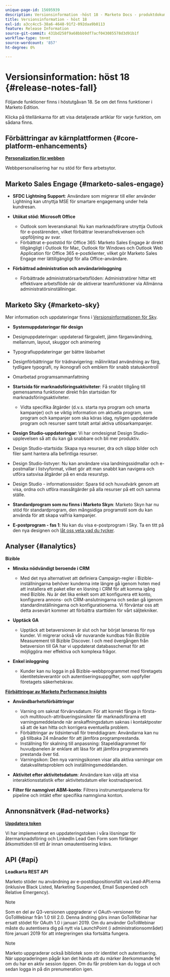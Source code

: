```yaml
---
unique-page-id: 15695939
description: Versionsinformation -höst 18 - Marketo Docs - produktdokumentation
title: Versionsinformation - höst 18
exl-id: a3cc4cc5-38a6-4648-91f2-092daa9b0113
feature: Release Information
source-git-commit: 431bd258f9a68bbb9df7acf043085578d3d91b1f
workflow-type: tm+mt
source-wordcount: '857'
ht-degree: 0%

---
```


# Versionsinformation: höst 18 {#release-notes-fall}

Följande funktioner finns i höstutgåvan 18. Se om det finns funktioner i Marketo Edition.

Klicka på titellänkarna för att visa detaljerade artiklar för varje funktion, om sådana finns.

## Förbättringar av kärnplattformen {#core-platform-enhancements}

**[Personalization för webben](/help/marketo/product-docs/web-personalization/getting-started/workspaces-in-web-personalization.md)**

Webbpersonalisering har nu stöd för flera arbetsytor.

## Marketo Sales Engage {#marketo-sales-engage}

* **SFDC Lightning Support**: Användare som migrerar till eller använder Lightning kan utnyttja MSE för smartare engagemang under hela kundresan.

* **Utökat stöd: Microsoft Office**

   * Outlook som leveranskanal: Nu kan marknadsförare utnyttja Outlook för e-postärenden, vilket förbättrar leveransfrekvensen och uppföljning av svar.
   * Förbättrat e-poststöd för Office 365: Marketo Sales Engage är direkt tillgängligt i Outlook för Mac, Outlook för Windows och Outlook Web Application för Office 365 e-postklienter, vilket gör Marketo Sales Engage mer lättillgängligt för alla Office-användare.

* **Förbättrad administration och användarinloggning**

   * Förbättrade administratörsarbetsflöden: Administratörer hittar ett effektivare arbetsflöde när de aktiverar teamfunktioner via Allmänna administratörsinställningar.

## Marketo Sky {#marketo-sky}

Mer information och uppdateringar finns i [Versionsinformationen för Sky](https://help.marketo.com).

* **Systemuppdateringar för design**

* Designuppdateringar: uppdaterad färgpalett, jämn färganvändning, mellanrum, layout, skuggor och animering
* Typografiuppdateringar ger bättre läsbarhet
* Designförbättringar för trädnavigering: målinriktad användning av färg, tydligare typografi, ny ikonografi och emblem för snabb statuskontroll
* Omarbetad programsammanfattning

* **Startsida för marknadsföringsaktiviteter**: Få snabbt tillgång till gemensamma funktioner direkt från startsidan för marknadsföringsaktiviteter.

   * Vidta specifika åtgärder (d.v.s. starta nya program och smarta kampanjer) och se viktig information om aktuella program, som program och kampanjer som ska köras idag, nyligen uppdaterade program och resurser samt totalt antal aktiva utlösarkampanjer.

* **Design Studio-uppdateringar**: Vi har omdesignat Design Studio-upplevelsen så att du kan gå snabbare och bli mer produktiv.
* Design Studio-startsida: Skapa nya resurser, dra och släpp bilder och filer samt hantera alla befintliga resurser.
* Design Studio-listvyer: Nu kan användare visa landningssidmallar och e-postmallar i listvyformat, vilket gör att man snabbt kan navigera och utföra satsvisa åtgärder på en enda resurstyp.
* Design Studio - informationssidor: Spara tid och huvudvärk genom att visa, ordna och utföra massåtgärder på alla resurser på ett och samma ställe.
* **Standardprogram som nu finns i Marketo Skyn**: Marketo Skyn har nu stöd för standardprogram, den mångsidiga programstil som du kan använda för att skapa valfria kampanjer.
* **E-postprogram - fas 1**: Nu kan du visa e-postprogram i Sky. Ta en titt på den nya designen och [låt oss veta vad du tycker](https://go.marketo.com/NextGenUX---USA---Apr-2018-fcp_Landing-Page-Feedback.html).

## Analyser {#analytics}

**Bizible**

* **Minska nödvändigt beroende i CRM**

   * Med det nya alternativet att definiera Campaign-regler i Bizible-inställningarna behöver kunderna inte längre gå igenom hoten med att installera ett paket eller en lösning i CRM för att komma igång med Bizible. Nu är det lika enkelt som att konfigurera ett konto, konfigurera annons- och CRM-anslutningarna och sedan gå igenom standardinställningarna och konfigurationerna. Vi förväntar oss att detta avsevärt kommer att förbättra starttiden för vårt säljtekniker.

* **Upptäck GA**

   * Upptäck att betaversionen är slut och har börjat lanseras för nya kunder. Vi migrerar också vår nuvarande kundbas från Bizible Measurement till Bizible Discover. I och med övergången från betaversion till GA har vi uppdaterat databasschemat för att möjliggöra mer effektiva och komplexa frågor.

* **Enkel inloggning**

   * Kunder kan nu logga in på Bizible-webbprogrammet med företagets identitetsleverantör och autentiseringsuppgifter, som uppfyller företagets säkerhetskrav.

**[Förbättringar av Marketo Performance Insights](/help/marketo/product-docs/reporting/performance-insights/performance-insights-overview.md)**

* **Användbarhetsförbättringar**

   * Varning om saknat förvärvsdatum: För att korrekt fånga in första- och multitouch-attribueringsinsikter får marknadsförarna ett varningsmeddelande när anskaffningsdatum saknas i kontaktposter så att de kan hitta och korrigera eventuella problem.
   * Förbättringar av tidsintervall för trenddiagram: Användarna kan nu gå tillbaka 24 månader för att jämföra programprestanda.
   * Inställning för skalning till anpassning: Stapeldiagrammet för huvudpanelen är enklare att läsa för att jämföra programmets prestanda över tid.
   * Varningsikon: Den nya varningsikonen visar alla aktiva varningar om datakvalitetsproblem och inställningsmeddelanden.

* **Aktivitet efter aktivitetsdatum**: Användare kan välja att visa interaktionsstatistik efter aktivitetsdatum eller kostnadsperiod.
* **Filter för namngivet ABM-konto**: Filtrera instrumentpanelerna för pipeline och intäkt efter specifika namngivna konton.

## Annonsnätverk {#ad-networks}

**[Uppdatera token](/help/marketo/product-docs/demand-generation/social/social-functions/set-up-linkedin-lead-gen-forms.md)**

Vi har implementerat en uppdateringstoken i våra lösningar för återmarknadsföring och LinkedIn Lead Gen Form som förlänger åtkomsttiden till ett år innan omautentisering krävs.

## API {#api}

**Leadkarta REST API**

Marketo stöder nu användning av e-postdispositionsfält via Lead-API:erna (inklusive Black Listed, Marketing Suspended, Email Suspended och Relative Emergency).

>[!NOTE]
>
>Som en del av Q3-versionen uppgraderar vi OAuth-versionen för GoToWebinar från 1.0 till 2.0. Denna ändring görs innan GoToWebinar har ersatt stödet för OAuth 1.0 i januari 2019. Om du använder GoToWebinar måste du autentisera dig på nytt via LaunchPoint (i administrationsområdet) före januari 2019 för att integreringen ska fortsätta fungera.

>[!NOTE]
>
>Marketo uppgraderar också bibliotek som rör identitet och autentisering. När uppgraderingen pågår kan det hända att du märker återkommande fel om du har en aktiv session öppen. Om du får problem kan du logga ut och sedan logga in på din prenumeration igen.
